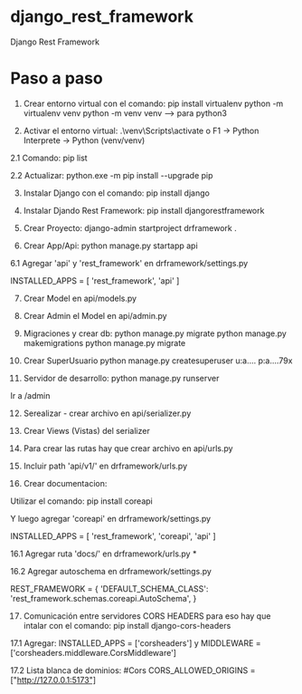 # django_rest_framework
Django Rest Framework

# Paso a paso

1. Crear entorno virtual con el comando:
pip install virtualenv 
python -m virtualenv venv
python -m venv venv --> para python3

2. Activar el entorno virtual:
.\venv\Scripts\activate o F1 -> Python Interprete -> Python (venv/venv)

2.1 Comando: pip list

2.2 Actualizar: python.exe -m pip install --upgrade pip

3. Instalar Django con el comando: 
pip install django

4. Instalar Djando Rest Framework:
pip install djangorestframework

5. Crear Proyecto: 
django-admin startproject drframework .

6. Crear App/Api: 
python manage.py startapp api

6.1 Agregar 'api' y 'rest_framework' en drframework/settings.py

INSTALLED_APPS = [
    'rest_framework',
    'api'
]

7. Crear Model en api/models.py

8. Crear Admin el Model en api/admin.py

9. Migraciones y crear db:
python manage.py migrate
python manage.py makemigrations
python manage.py migrate

10. Crear SuperUsuario 
python manage.py createsuperuser
u:a....
p:a....79x

11. Servidor de desarrollo:
python manage.py runserver

Ir a /admin

12. Serealizar - crear archivo en api/serializer.py 

13. Crear Views (Vistas) del serializer

14. Para crear las rutas hay que crear archivo en api/urls.py

15. Incluir path 'api/v1/' en drframework/urls.py

16. Crear documentacion:

Utilizar el comando: pip install coreapi

Y luego agregar 'coreapi' en drframework/settings.py

INSTALLED_APPS = [
    'rest_framework',
    'coreapi',
    'api'
]

16.1 Agregar ruta 'docs/' en drframework/urls.py *

16.2 Agregar autoschema en drframework/settings.py

REST_FRAMEWORK = {
    'DEFAULT_SCHEMA_CLASS': 'rest_framework.schemas.coreapi.AutoSchema',
}

17. Comunicación entre servidores CORS HEADERS para eso hay que intalar con el comando: 
pip install django-cors-headers 

17.1 Agregar: INSTALLED_APPS = ['corsheaders'] y MIDDLEWARE = ['corsheaders.middleware.CorsMiddleware']

17.2 Lista blanca de dominios: 
#Cors 
CORS_ALLOWED_ORIGINS = ["http://127.0.0.1:5173"]
